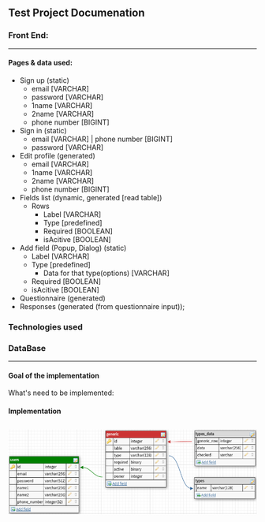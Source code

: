 ## Test Project Documenation


### Front End:  
---
#### Pages & data used:  
- Sign up (static)
  - email [VARCHAR]
  - password [VARCHAR]
  - 1name [VARCHAR]
  - 2name [VARCHAR]
  - phone number [BIGINT]
- Sign in (static)
  - email [VARCHAR] | phone number [BIGINT]
  - password [VARCHAR]
- Edit profile (generated)
  - email [VARCHAR]
  - 1name [VARCHAR]
  - 2name [VARCHAR]
  - phone number [BIGINT]
- Fields list (dynamic, generated [read table])
  - Rows
    - Label [VARCHAR]
    - Type [predefined]
    - Required [BOOLEAN]
    - isAcitive [BOOLEAN]
- Add field (Popup, Dialog) (static)
    - Label [VARCHAR]
    - Type [predefined]
      - Data for that type(options) [VARCHAR]
    - Required [BOOLEAN]
    - isAcitive [BOOLEAN]
- Questionnaire (generated)
- Responses (generated (from questionnaire input));
### Technologies used    

### DataBase  
---

#### Goal of the implementation  
What's need to be implemented:
#### Implementation  
![UML Diagram for all_tasks Database](./uml_all_tasks.png)
- 
